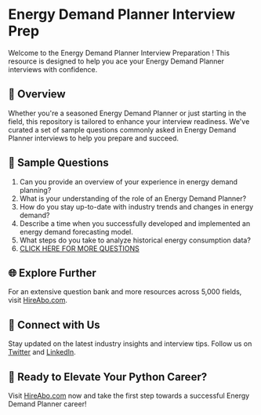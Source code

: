 # Energy Demand Planner Interview Prep

Welcome to the Energy Demand Planner Interview Preparation ! This resource is designed to help you ace your Energy Demand Planner interviews with confidence.

## 🚀 Overview

Whether you're a seasoned Energy Demand Planner or just starting in the field, this repository is tailored to enhance your interview readiness. We've curated a set of sample questions commonly asked in Energy Demand Planner interviews to help you prepare and succeed.

## 📝 Sample Questions

1. Can you provide an overview of your experience in energy demand planning?
2. What is your understanding of the role of an Energy Demand Planner?
3. How do you stay up-to-date with industry trends and changes in energy demand?
4. Describe a time when you successfully developed and implemented an energy demand forecasting model.
5. What steps do you take to analyze historical energy consumption data?
6. [CLICK HERE FOR MORE QUESTIONS](https://hireabo.com/job/20_1_44/Energy%20Demand%20Planner)

## 🌐 Explore Further

For an extensive question bank and more resources across 5,000 fields, visit [HireAbo.com](https://www.hireabo.com).

## 📱 Connect with Us

Stay updated on the latest industry insights and interview tips. Follow us on [Twitter](https://twitter.com/hireabo) and [LinkedIn](https://www.linkedin.com/in/hire-abo-3609972a8/).

## 🚀 Ready to Elevate Your Python Career?

Visit [HireAbo.com](https://www.hireabo.com) now and take the first step towards a successful Energy Demand Planner career!
